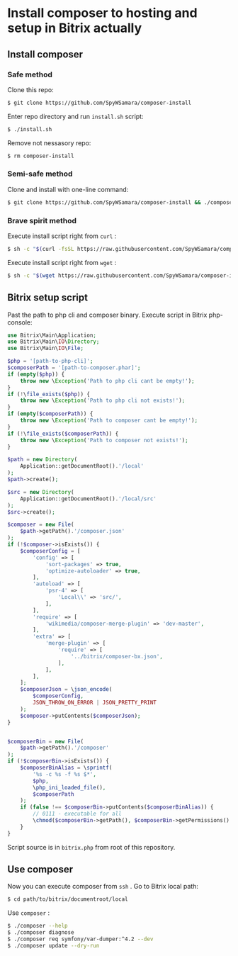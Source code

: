 # Install composer to hosting and setup in Bitrix actually

## Install composer

### Safe method

Clone this repo:

``` sh
$ git clone https://github.com/SpyWSamara/composer-install
```

Enter repo directory and run `install.sh` script:

``` sh
$ ./install.sh
```

Remove not nessasory repo:

``` sh
$ rm composer-install
```

### Semi-safe method

Clone and install with one-line command:

``` sh
$ git clone https://github.com/SpyWSamara/composer-install && ./composer-install/install.sh && rm -rf composer-install
```

### Brave spirit method

Execute install script right from `curl` :

``` sh
$ sh -c "$(curl -fsSL https://raw.githubusercontent.com/SpyWSamara/composer-install/main/install.sh)"
```

Execute install script right from `wget` :

``` sh
$ sh -c "$(wget https://raw.githubusercontent.com/SpyWSamara/composer-install/main/install.sh -O -)"
```

## Bitrix setup script

Past the path to php cli and composer binary. Execute script in Bitrix php-console:

``` php
use Bitrix\Main\Application;
use Bitrix\Main\IO\Directory;
use Bitrix\Main\IO\File;

$php = '[path-to-php-cli]';
$composerPath = '[path-to-composer.phar]';
if (empty($php)) {
    throw new \Exception('Path to php cli cant be empty!');
}
if (!\file_exists($php)) {
    throw new \Exception('Path to php cli not exists!');
}
if (empty($composerPath)) {
    throw new \Exception('Path to composer cant be empty!');
}
if (!\file_exists($composerPath)) {
    throw new \Exception('Path to composer not exists!');
}

$path = new Directory(
    Application::getDocumentRoot().'/local'
);
$path->create();

$src = new Directory(
    Application::getDocumentRoot().'/local/src'
);
$src->create();

$composer = new File(
    $path->getPath().'/composer.json'
);
if (!$composer->isExists()) {
    $composerConfig = [
        'config' => [
            'sort-packages' => true,
            'optimize-autoloader' => true,
        ],
        'autoload' => [
            'psr-4' => [
                'Local\\' => 'src/',
            ],
        ],
        'require' => [
            'wikimedia/composer-merge-plugin' => 'dev-master',
        ],
        'extra' => [
            'merge-plugin' => [
                'require' => [
                    '../bitrix/composer-bx.json',
                ],
            ],
        ],
    ];
    $composerJson = \json_encode(
        $composerConfig,
        JSON_THROW_ON_ERROR | JSON_PRETTY_PRINT
    );
    $composer->putContents($composerJson);
}


$composerBin = new File(
    $path->getPath().'/composer'
);
if (!$composerBin->isExists()) {
    $composerBinAlias = \sprintf(
        '%s -c %s -f %s $*',
        $php,
        \php_ini_loaded_file(),
        $composerPath
    );
    if (false !== $composerBin->putContents($composerBinAlias)) {
        // 0111 - executable for all
        \chmod($composerBin->getPath(), $composerBin->getPermissions() | 0111);
    }
}
```

Script source is in `bitrix.php` from root of this repository.

## Use composer

Now you can execute composer from `ssh` . Go to Bitrix local path:

``` sh
$ cd path/to/bitrix/documentroot/local
```

Use `composer` :

``` sh
$ ./composer --help
$ ./composer diagnose
$ ./composer req symfony/var-dumper:^4.2 --dev
$ ./composer update --dry-run
```
